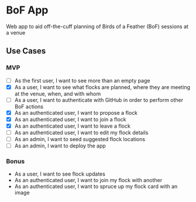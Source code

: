 # BoF App

Web app to aid off-the-cuff planning of Birds of a Feather (BoF) sessions at a venue

## Use Cases

### MVP

* [ ] As the first user, I want to see more than an empty page
* [X] As a user, I want to see what flocks are planned, where they are meeting at the venue, when, and with whom
* [ ] As a user, I want to authenticate with GitHub in order to perform other BoF actions
* [X] As an authenticated user, I want to propose a flock
* [X] As an authenticated user, I want to join a flock
* [X] As an authenticated user, I want to leave a flock
* [ ] As an authenticated user, I want to edit my flock details
* [ ] As an admin, I want to seed suggested flock locations
* [ ] As an admin, I want to deploy the app

### Bonus

* As a user, I want to see flock updates
* As an authenticated user, I want to join my flock with another
* As an authenticated user, I want to spruce up my flock card with an image
